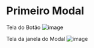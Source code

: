 # Primeiro Modal

Tela do Botão
![image](https://github.com/user-attachments/assets/2d5deb8f-2457-4c9c-aa6c-f37102112543)

Tela da janela do Modal
![image](https://github.com/user-attachments/assets/35295ab4-9934-4baa-803d-79de92623808)
